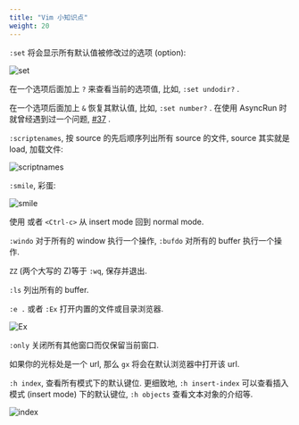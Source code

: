 ```yaml
---
title: "Vim 小知识点"
weight: 20
---
```


`:set` 将会显示所有默认值被修改过的选项 (option):

![set](http://upload-images.jianshu.io/upload_images/127313-354a8e454e159efd.png?imageMogr2/auto-orient/strip%7CimageView2/2/w/1240)

在一个选项后面加上 `?` 来查看当前的选项值, 比如, `:set undodir?` .

在一个选项后面加上 `&` 恢复其默认值, 比如, `:set number?` . 在使用 AsyncRun 时就曾经遇到过一个问题, [#37](https://github.com/skywind3000/asyncrun.vim/issues/37) .

`:scriptenames`, 按 source 的先后顺序列出所有 source 的文件, source 其实就是 load, 加载文件:


![scriptnames](http://upload-images.jianshu.io/upload_images/127313-8e9285efeb1ccb72.png?imageMogr2/auto-orient/strip%7CimageView2/2/w/1240)

`:smile`, 彩蛋:


![smile](http://upload-images.jianshu.io/upload_images/127313-0a9d162ec3b49d0b.png?imageMogr2/auto-orient/strip%7CimageView2/2/w/1240)

使用 <Esc> 或者 `<Ctrl-c>` 从 insert mode 回到 normal mode.

`:windo` 对于所有的 window 执行一个操作, `:bufdo` 对所有的 buffer 执行一个操作.

`ZZ` (两个大写的 Z)等于 `:wq`, 保存并退出.

`:ls` 列出所有的 buffer.

`:e .` 或者 `:Ex` 打开内置的文件或目录浏览器.


![Ex](http://upload-images.jianshu.io/upload_images/127313-ec9c9007bfc9fa0c.png?imageMogr2/auto-orient/strip%7CimageView2/2/w/1240)

`:only` 关闭所有其他窗口而仅保留当前窗口.

如果你的光标处是一个 url, 那么 `gx` 将会在默认浏览器中打开该 url.

`:h index`, 查看所有模式下的默认键位. 更细致地, `:h insert-index` 可以查看插入模式 (insert mode) 下的默认键位, `:h objects` 查看文本对象的介绍等. 

![index](http://upload-images.jianshu.io/upload_images/127313-7cd6de7abdf7e51b.png?imageMogr2/auto-orient/strip%7CimageView2/2/w/1240)
